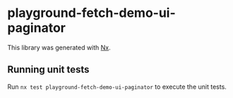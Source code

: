 # playground-fetch-demo-ui-paginator

This library was generated with [Nx](https://nx.dev).

## Running unit tests

Run `nx test playground-fetch-demo-ui-paginator` to execute the unit tests.
